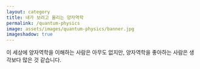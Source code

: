```yaml
---
layout: category
title: 내가 보려고 올리는 양자역학
permalink: /quantum-physics
image: assets/images/quantum-physics/banner.jpg
imageshadow: true
---
```


이 세상에 양자역학을 이해하는 사람은 아무도 없지만, 양자역학을 좋아하는 사람은 생각보다 많은 것 같습니다.
